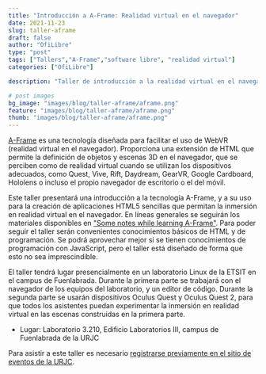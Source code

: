 ```yaml
---
title: "Introducción a A-Frame: Realidad virtual en el navegador"
date: 2021-11-23
slug: taller-aframe
draft: false
author: "OfiLibre"
type: "post"
tags: ["Tallers","A-Frame","software libre", "realidad virtual"]
categories: ["OfiLibre"]

description: "Taller de introducción a la realidad virtual en el navegador, utilizando A-Frame"

# post images 
bg_image: "images/blog/taller-aframe/aframe.png"
feature: "images/blog/taller-aframe/aframe.png"
thumb: "images/blog/taller-aframe/aframe.png"
---
```


[A-Frame](https://aframe.io) es una tecnología diseñada para facilitar el uso de WebVR (realidad virtual en el navegador). Proporciona una extensión de HTML que permite la definición de objetos y escenas 3D en el navegador, que se perciben como de realidad virtual cuando se utilizan los dispositivos adecuados, como Quest, Vive, Rift, Daydream, GearVR, Google Cardboard, Hololens o incluso el propio navegador de escritorio o el del móvil.

Este taller presentará una introducción a la tecnología A-Frame, y a su uso para la creación de aplicaciones HTML5 sencillas que permitan la inmersión en realidad virtual en el navegador. En líneas generales se seguirán los materiales disponibles en ["Some notes while learning A-Frame"](https://jgbarah.github.io/aframe-playground/). Para poder seguir el taller serán convenientes conocimientos básicos de HTML y de programación. Se podrá aprovechar mejor si se tienen conocimientos de programación con JavaScript, pero el taller está diseñado de forma que esto no sea imprescindible.

El taller tendrá lugar presencialmente en un laboratorio Linux de la ETSIT en el campus de Fuenlabrada. Durante la primera parte se trabajará con el navegador de los equipos del laboratorio, y un editor de código. Durante la segunda parte se usarán dispositivos Oculus Quest y Oculus Quest 2, para que todos los asistentes puedan experimentar la inmersión en realidad virtual en las escenas construidas en la primera parte.

* Lugar: Laboratorio 3.210, Edificio Laboratorios III, campus de Fuenlabrada de la URJC

Para asistir a este taller es necesario [registrarse previamente en el sitio de eventos de la URJC](https://eventos.urjc.es/75392/detail/introduccion-a-a-frame_-realidad-virtual-en-el-navegador.html).